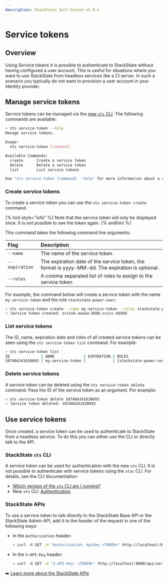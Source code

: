 ```yaml
---
description: StackState Self-hosted v5.0.x
---
```


# Service tokens

## Overview

Using Service tokens it is possible to authenticate to StackState without having configured a user account. This is useful for situations where you want to use StackState from headless services like a CI server. In such a scenario you typically do not want to provision a user account in your identity provider.

## Manage service tokens

Service tokens can be managed via the [new `sts` CLI](../../../setup/cli/cli-sts.md). The following commands are available:

```bash
> sts service-token --help
Manage service tokens.

Usage:
  sts service-token [command]

Available Commands:
  create      Create a service token
  delete      Delete a service token
  list        List service tokens

Use "sts service-token [command] --help" for more information about a command.
```

### Create service tokens

To create a service token you can use the `sts service-token create` command. 

{% hint style="info" %}
Note that the service token will only be displayed once. It is not possible to see the token again.
{% endhint %}

This command takes the following command line arguments:

| Flag | Description |
| :--- |:--- |
| `--name` | The name of the service token |
| `--expiration` | The expiration date of the service token, the format is yyyy-MM-dd. The expiration is optional. |
| `--roles` | A comma separated list of roles to assign to the service token |

For example, the command below will create a service token with the name `my-service-token` and the role `stackstate-power-user`:

```bash
> sts service-token create --name my-service-token --roles stackstate-power-user
✅ Service token created: svctok-aaaaa-bbbb-ccccc-ddddd
```

### List service tokens

The ID, name, expiration date and roles of all created service tokens can be seen using the `sts service-token list` command. For example:

```bash
> sts service-token list
ID              | NAME             | EXPIRATION | ROLES
107484341630693 | my-service-token |            | [stackstate-power-user]
```

### Delete service tokens

A service token can be deleted using the `sts service-token delete` command. Pass the ID of the service token as an argument. For example:

```bash
> sts service-token delete 107484341630693
✅ Service token deleted: 107484341630693
```

## Use service tokens

Once created, a service token can be used to authenticate to StackState from a headless service. To do this you can either use the CLI or directly talk to the API.


### StackState `sts` CLI

A service token can be used for authentication with the new `sts` CLI. It is not possible to authenticate with service tokens using the `stac` CLI. For details, see the CLI documentation:

* [Which version of the `sts` CLI am I running?](/setup/cli/cli-comparison.md#which-version-of-the-cli-am-i-running)
* New `sts` CLI: [Authentication](/setup/cli/cli-sts.md#authentication)

### StackState APIs

To use a service token to talk directly to the StackState Base API or the StackState Admin API, add it to the header of the request in one of the following ways:

* In the `Authorization` header:
    ```bash
    > curl -X GET -H "Authorization: ApiKey <TOKEN>" http://localhost:8080/api/server/status
    ```
 
* In the `X-API-Key` header:
    ```bash
    > curl -X GET -H "X-API-Key: <TOKEN>" http://localhost:8080/api/server/status
    ```

➡️ [Learn more about the StackState APIs](/setup/cli/cli-stac.md#authentication)